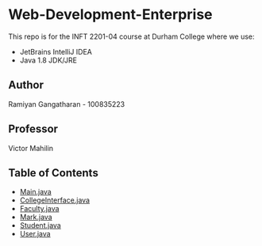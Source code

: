 # Web-Development-Enterprise
This repo is for the INFT 2201-04 course at Durham College where we use:
- JetBrains IntelliJ IDEA
- Java 1.8 JDK/JRE

## Author
Ramiyan Gangatharan - 100835223

## Professor 
Victor Mahilin

## Table of Contents
- [Main.java](EnterpriseAssignments/inft2201.gangatharanr/src/Main.java)
- [CollegeInterface.java](EnterpriseAssignments/inft2201.gangatharanr/src/CollegeInterface.java)
- [Faculty.java](EnterpriseAssignments/inft2201.gangatharanr/src/Faculty.java)
- [Mark.java](EnterpriseAssignments/inft2201.gangatharanr/src/Mark.java)
- [Student.java](EnterpriseAssignments/inft2201.gangatharanr/src/Student.java)
- [User.java](EnterpriseAssignments/inft2201.gangatharanr/src/User.java)

